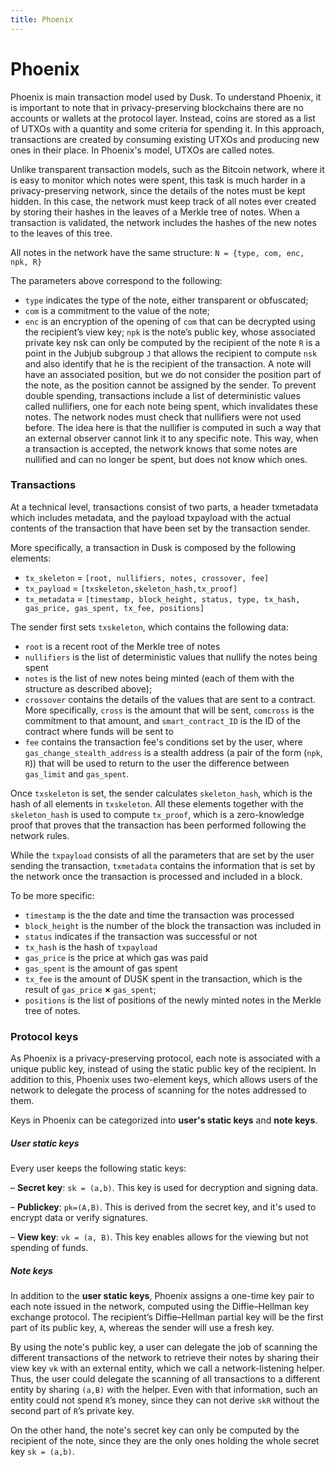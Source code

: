 ```yaml
---
title: Phoenix
---
```


# Phoenix

Phoenix is main transaction model used by Dusk. To understand Phoenix, it is important to note that in privacy-preserving blockchains there are no accounts or wallets at the protocol layer. Instead, coins are stored as a list of UTXOs with a quantity and some criteria for spending it. In this approach, transactions are created by consuming existing UTXOs and producing new ones in their place. In Phoenix's model, UTXOs are called notes.


Unlike transparent transaction models, such as the Bitcoin network, where it is easy to monitor which notes were spent, this task is much harder in a privacy-preserving network, since the details of the notes must be kept hidden. In this case, the network must keep track of all notes ever created by storing their hashes in the leaves of a Merkle tree of notes. When a transaction is validated, the network includes the hashes of the new notes to the leaves of this tree.

All notes in the network have the same structure:
```N = {type, com, enc, npk, R}```


The parameters above correspond to the following:
- ```type``` indicates the type of the note, either transparent or obfuscated;
- ```com``` is a commitment to the value of the note; 
- ```enc``` is an encryption of the opening of ```com``` that can be decrypted using the recipient’s view key; 
```npk``` is the note’s public key, whose associated private key nsk can only be computed by the recipient of the note
```R``` is a point in the Jubjub subgroup ```J``` that allows the recipient to compute ```nsk``` and also identify that he is the recipient of the transaction. A note will have an associated position, but we do not consider the position part of the note, as the position cannot be assigned by the sender.
To prevent double spending, transactions include a list of deterministic values called nullifiers, one for each note being spent, which invalidates these notes. The network nodes must check that nullifiers were not used before. The idea here is that the nullifier is computed in such a way that an external observer cannot link it to any specific note. This way, when a transaction is accepted, the network knows that some notes are nullified and can no longer be spent, but does not know which ones.

### Transactions

At a technical level, transactions consist of two parts, a header txmetadata which includes metadata, and the payload txpayload with the actual contents of the transaction that have been set by the transaction sender.

More specifically, a transaction in Dusk is composed by the following elements:
- ```tx_skeleton``` = ```[root, nullifiers, notes, crossover, fee]```
- ```tx_payload``` = ```[txskeleton,skeleton_hash,tx_proof]```
- ```tx_metadata``` = ```[timestamp, block_height, status, type, tx_hash, gas_price, gas_spent, tx_fee, positions]```


The sender first sets ```txskeleton```, which contains the following data:
- ```root``` is a recent root of the Merkle tree of notes
- ```nullifiers``` is the list of deterministic values that nullify the notes being spent
- ```notes``` is the list of new notes being minted (each of them with the structure as described above);
- ```crossover``` contains the details of the values that are sent to a contract. More specifically, ```cross``` is the amount that will be sent, ```comcross``` is the commitment to that amount, and ```smart_contract_ID``` is the ID of the contract where funds will be sent to
- ```fee``` contains the transaction fee's conditions set by the user, where ```gas_change_stealth_address``` is a stealth address (a pair of the form (```npk```, ```R```)) that will be used to return to the user the difference between ```gas_limit``` and ```gas_spent```.

Once ```txskeleton``` is set, the sender calculates ```skeleton_hash```, which is the hash of all elements in ```txskeleton```. All these elements together with the ```skeleton_hash``` is used to compute ```tx_proof```, which is a zero-knowledge proof that proves that the transaction has been performed following the network rules.

While the ```txpayload``` consists of all the parameters that are set by the user sending the transaction, ```txmetadata``` contains the information that is set by the network once the transaction is processed and included in a block.

To be more specific:
- ```timestamp``` is the the date and time the transaction was processed
- ```block_height``` is the number of the block the transaction was included in
- ```status``` indicates if the transaction was successful or not
- ```tx_hash``` is the hash of ```txpayload```
- ```gas_price``` is the price at which gas was paid
- ```gas_spent``` is the amount of gas spent
- ```tx_fee``` is the amount of DUSK spent in the transaction, which is the result of ```gas_price``` **×** ```gas_spent```; 
- ```positions``` is the list of positions of the newly minted notes in the Merkle tree of notes.


### Protocol keys
As Phoenix is a privacy-preserving protocol, each note is associated with a unique public key, instead of using the static public key of the recipient. In addition to this, Phoenix uses two-element keys, which allows users of the network to delegate the process of scanning for the notes addressed to them.

Keys in Phoenix can be categorized into **user's static keys** and **note keys**.

##### User static keys
Every user keeps the following static keys:

– **Secret key**: ```sk = (a,b)```. This key is used for decryption and signing data.

– **Publickey**: ```pk=(A,B)```. This is derived from the secret key, and it's used to encrypt data or verify signatures.

– **View key**: ```vk = (a, B)```. This key enables allows for the viewing but not spending of funds.

##### Note keys
In addition to the **user static keys**, Phoenix assigns a one-time key pair to each note issued in the network, computed using the Diffie–Hellman key exchange protocol. The recipient’s Diffie–Hellman partial key will be the first part of its public key, ```A```, whereas the sender will use a fresh key.

By using the note's public key, a user can delegate the job of scanning the different transactions of the network to retrieve their notes by sharing their view key ```vk``` with an external entity, which we call a network-listening helper. Thus, the user could delegate the scanning of all transactions to a different entity by sharing ```(a,B)``` with the helper. Even with that information, such an entity could not spend ```R```’s money, since they can not derive ```skR``` without the second part of ```R```’s private key.
 
On the other hand, the note's secret key can only be computed by the recipient of the note, since they are the only ones holding the whole secret key ```sk = (a,b)```.